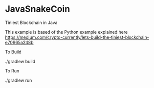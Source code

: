 # JavaSnakeCoin
Tiniest Blockchain in Java

This example is based of the Python example explained here
https://medium.com/crypto-currently/lets-build-the-tiniest-blockchain-e70965a248b

To Build

./gradlew build

To Run

./gradlew run